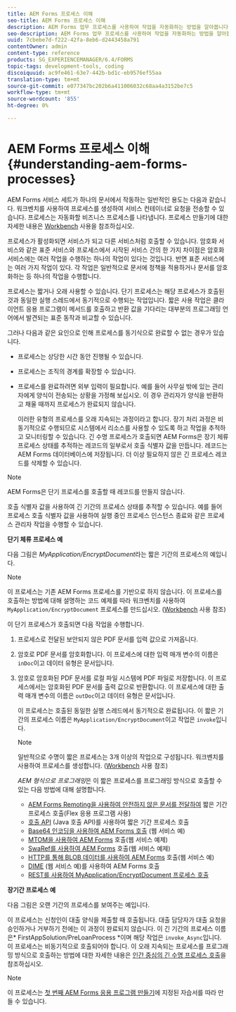 ```yaml
---
title: AEM Forms 프로세스 이해
seo-title: AEM Forms 프로세스 이해
description: AEM Forms 업무 프로세스를 사용하여 작업을 자동화하는 방법을 알아봅니다. 다른 서비스처럼 호출할 수 있도록 프로세스를 활성화하여 서비스를 만듭니다. 프로세스는 짧거나 오래 사용할 수 있습니다.
seo-description: AEM Forms 업무 프로세스를 사용하여 작업을 자동화하는 방법을 알아봅니다. 다른 서비스처럼 호출할 수 있도록 프로세스를 활성화하여 서비스를 만듭니다. 프로세스는 짧거나 오래 사용할 수 있습니다.
uuid: 7cbebe7d-f222-42fa-8eb6-d2443458a791
contentOwner: admin
content-type: reference
products: SG_EXPERIENCEMANAGER/6.4/FORMS
topic-tags: development-tools, coding
discoiquuid: ac9fe461-63e7-442b-bd1c-eb9576ef55aa
translation-type: tm+mt
source-git-commit: e077347bc202b6a411006032c68aa4a3152be7c5
workflow-type: tm+mt
source-wordcount: '855'
ht-degree: 0%

---
```



# AEM Forms 프로세스 이해 {#understanding-aem-forms-processes}

AEM Forms 서비스 세트가 하나의 문서에서 작동하는 일반적인 용도는 다음과 같습니다. 워크벤치를 사용하여 프로세스를 생성하여 서비스 컨테이너로 요청을 전송할 수 있습니다. 프로세스는 자동화할 비즈니스 프로세스를 나타냅니다. 프로세스 만들기에 대한 자세한 내용은 [Workbench](https://www.adobe.com/go/learn_aemforms_workbench_63) 사용을 참조하십시오.

프로세스가 활성화되면 서비스가 되고 다른 서비스처럼 호출할 수 있습니다. 암호화 서비스와 같은 표준 서비스와 프로세스에서 시작된 서비스 간의 한 가지 차이점은 암호화 서비스에는 여러 작업을 수행하는 하나의 작업이 있다는 것입니다. 반면 표준 서비스에는 여러 가지 작업이 있다. 각 작업은 일반적으로 문서에 정책을 적용하거나 문서를 암호화하는 등 하나의 작업을 수행합니다.

프로세스는 짧거나 오래 사용할 수 있습니다. 단기 프로세스는 해당 프로세스가 호출된 것과 동일한 실행 스레드에서 동기적으로 수행되는 작업입니다. 짧은 사용 작업은 클라이언트 응용 프로그램이 메서드를 호출하고 반환 값을 기다리는 대부분의 프로그래밍 언어에서 발견되는 표준 동작과 비교할 수 있습니다.

그러나 다음과 같은 요인으로 인해 프로세스를 동기식으로 완료할 수 없는 경우가 있습니다.

* 프로세스는 상당한 시간 동안 진행될 수 있습니다.
* 프로세스는 조직의 경계를 확장할 수 있습니다.
* 프로세스를 완료하려면 외부 입력이 필요합니다. 예를 들어 사무실 밖에 있는 관리자에게 양식이 전송되는 상황을 가정해 보십시오. 이 경우 관리자가 양식을 반환하고 채울 때까지 프로세스가 완료되지 않습니다.

   이러한 유형의 프로세스를 오래 지속되는 과정이라고 합니다. 장기 처리 과정은 비동기적으로 수행되므로 시스템에서 리소스를 사용할 수 있도록 하고 작업을 추적하고 모니터링할 수 있습니다. 긴 수명 프로세스가 호출되면 AEM Forms은 장기 체류 프로세스 상태를 추적하는 레코드의 일부로서 호출 식별자 값을 만듭니다. 레코드는 AEM Forms 데이터베이스에 저장됩니다. 더 이상 필요하지 않은 긴 프로세스 레코드를 삭제할 수 있습니다.

>[!NOTE]
>
>AEM Forms은 단기 프로세스를 호출할 때 레코드를 만들지 않습니다.

호출 식별자 값을 사용하여 긴 기간의 프로세스 상태를 추적할 수 있습니다. 예를 들어 프로세스 호출 식별자 값을 사용하여 실행 중인 프로세스 인스턴스 종료와 같은 프로세스 관리자 작업을 수행할 수 있습니다.

**단기 체류 프로세스 예**

다음 그림은 *MyApplication/EncryptDocument*&#x200B;라는 짧은 기간의 프로세스의 예입니다.

>[!NOTE]
>
>이 프로세스는 기존 AEM Forms 프로세스를 기반으로 하지 않습니다. 이 프로세스를 호출하는 방법에 대해 설명하는 코드 예제를 따라 워크벤치를 사용하여 `MyApplication/EncryptDocument` 프로세스를 만드십시오. ([Workbench](https://www.adobe.com/go/learn_aemforms_workbench_63) 사용 참조)

이 단기 프로세스가 호출되면 다음 작업을 수행합니다.

1. 프로세스로 전달된 보안되지 않은 PDF 문서를 입력 값으로 가져옵니다.
1. 암호로 PDF 문서를 암호화합니다. 이 프로세스에 대한 입력 매개 변수의 이름은 `inDoc`이고 데이터 유형은 문서입니다.
1. 암호로 암호화된 PDF 문서를 로컬 파일 시스템에 PDF 파일로 저장합니다. 이 프로세스에서는 암호화된 PDF 문서를 출력 값으로 반환합니다. 이 프로세스에 대한 출력 매개 변수의 이름은 `outDoc`이고 데이터 유형은 문서입니다.

   이 프로세스는 호출된 동일한 실행 스레드에서 동기적으로 완료됩니다. 이 짧은 기간의 프로세스 이름은 `MyApplication/EncryptDocument`이고 작업은 `invoke`입니다.

   >[!NOTE]
   >
   >일반적으로 수명이 짧은 프로세스는 3개 이상의 작업으로 구성됩니다. 워크벤치를 사용하여 프로세스를 생성합니다. ([Workbench](https://www.adobe.com/go/learn_aemforms_workbench_63) 사용 참조)

   *AEM 형식으로 프로그래밍*&#x200B;은 이 짧은 프로세스를 프로그래밍 방식으로 호출할 수 있는 다음 방법에 대해 설명합니다.

   * [AEM Forms Remoting을 사용하여 안전하지 않은 문서를 전달하여](/help/forms/developing/invoking-aem-forms-using-remoting.md#invoking-a-short-lived-process-by-passing-an-unsecure-document-using-remoting)  짧은 기간 프로세스 호출(Flex 응용 프로그램 사용)
   * [호출 API](/help/forms/developing/invoking-aem-forms-using-java.md#invoking-a-short-lived-process-using-the-invocation-api) (Java 호출 API)를 사용하여 짧은 기간 프로세스 호출
   * [Base64 인코딩을 사용하여 AEM Forms 호출](/help/forms/developing/invoking-aem-forms-using-web.md#invoking-aem-forms-using-base64-encoding) (웹 서비스 예)
   * [MTOM을 사용하여 AEM Forms](/help/forms/developing/invoking-aem-forms-using-web.md#invoking-aem-forms-using-mtom)  호출(웹 서비스 예제)
   * [SwaRef를 사용하여 AEM Forms](/help/forms/developing/invoking-aem-forms-using-web.md#invoking-aem-forms-using-swaref)  호출(웹 서비스 예제)
   * [HTTP를 통해 BLOB 데이터를 사용하여 AEM Forms](/help/forms/developing/invoking-aem-forms-using-web.md#invoking-aem-forms-using-blob-data-over-http)  호출(웹 서비스 예)
   * [DIME](/help/forms/developing/invoking-aem-forms-using-web.md#invoking-aem-forms-using-dime) (웹 서비스 예)를 사용하여 AEM Forms 호출
   * [REST를 사용하여 MyApplication/EncryptDocument 프로세스 호출](/help/forms/developing/invoking-aem-forms-using-rest.md)

**장기간 프로세스 예**

다음 그림은 오랜 기간의 프로세스를 보여주는 예입니다.

이 프로세스는 신청인이 대출 양식을 제출할 때 호출됩니다. 대출 담당자가 대출 요청을 승인하거나 거부하기 전에는 이 과정이 완료되지 않습니다. 이 긴 기간의 프로세스 이름은* FirstAppSolution/PreLoanProcess *이며 해당 작업은 `invoke_Async`입니다. 이 프로세스는 비동기적으로 호출되어야 합니다. 이 오래 지속되는 프로세스를 프로그래밍 방식으로 호출하는 방법에 대한 자세한 내용은 [인간 중심의 긴 수명 프로세스 호출](/help/forms/developing/invoking-human-centric-long-lived.md#invoking-human-centric-long-lived-processes)을 참조하십시오.

>[!NOTE]
>
>이 프로세스는 [첫 번째 AEM Forms 응용 프로그램 만들기](https://www.adobe.com/go/learn_aemforms_firstapp_ds_63)에 지정된 자습서를 따라 만들 수 있습니다.

